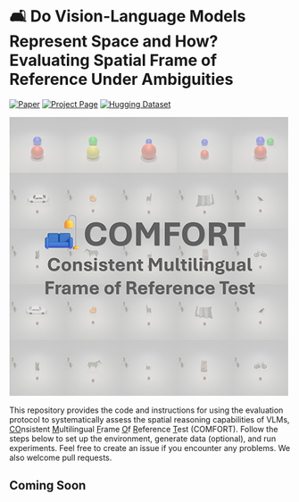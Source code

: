 # 🛋️ Do Vision-Language Models Represent Space and How? Evaluating Spatial Frame of Reference Under Ambiguities

[![Paper](https://img.shields.io/badge/arXiv-Paper-b31b1b?logo=arxiv&logoColor=b31b1b)](https://arxiv.org/abs/)
[![Project Page](https://img.shields.io/badge/Project-Website-5B7493?logo=googlechrome&logoColor=5B7493)](https://spatial-comfort.github.io/)
[![Hugging Dataset](https://img.shields.io/badge/huggingface-dataset:COMFORT-green)](https://huggingface.co/datasets/sled-umich/COMFORT)

![COMFORT](comfort.jpg "COMFORT")

This repository provides the code and instructions for using the evaluation protocol to systematically assess the spatial reasoning capabilities of VLMs, <ins>CO</ins>nsistent <ins>M</ins>ultilingual <ins>F</ins>rame <ins>O</ins>f <ins>R</ins>eference <ins>T</ins>est (COMFORT). Follow the steps below to set up the environment, generate data (optional), and run experiments. Feel free to create an issue if you encounter any problems. We also welcome pull requests.

## Coming Soon